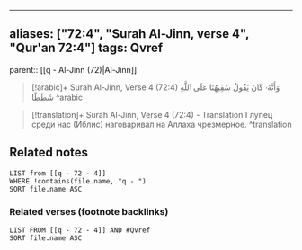 
---
aliases: ["72:4", "Surah Al-Jinn, verse 4", "Qur'an 72:4"]
tags: Qvref
---

parent:: [[q - Al-Jinn (72)|Al-Jinn]]

> [!arabic]+ Surah Al-Jinn, Verse 4 (72:4)
> <span class="quran-arabic">وَأَنَّهُۥ كَانَ يَقُولُ سَفِيهُنَا عَلَى ٱللَّهِ شَطَطًا</span>
^arabic

> [!translation]+ Surah Al-Jinn, Verse 4 (72:4) - Translation
> Глупец среди нас (Иблис) наговаривал на Аллаха чрезмерное.
^translation



## Related notes
```dataview
LIST from [[q - 72 - 4]]
WHERE !contains(file.name, "q - ")
SORT file.name ASC
```

### Related verses (footnote backlinks)
```dataview
LIST FROM [[q - 72 - 4]] AND #Qvref
SORT file.name ASC
```

